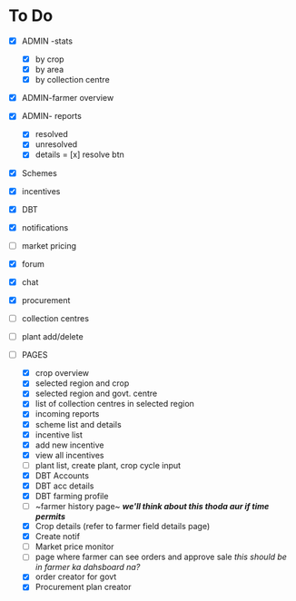 # To Do

- [x] ADMIN -stats
  - [x] by crop 
  - [x] by area
  - [x] by collection centre
 - [x] ADMIN-farmer overview
 - [x] ADMIN- reports
    - [x] resolved
    - [x] unresolved
    - [x] details
    = [x] resolve btn
 - [x] Schemes
 - [x] incentives
 - [x] DBT
 - [x] notifications
 - [ ] market pricing
 - [x] forum
 - [x] chat
 - [x] procurement
 - [ ] collection centres
 - [ ] plant add/delete
 
 - [ ] PAGES
    - [x] crop overview 
    - [x] selected region and crop
    - [x] selected region and govt. centre
    - [x] list of collection centres in selected region
    - [x] incoming reports
    - [x] scheme list and details
    - [x] incentive list
    - [x] add new incentive
    - [x] view all incentives
    - [ ] plant list, create plant, crop cycle input
    - [x] DBT Accounts 
    - [x] DBT acc details
    - [x] DBT farming profile
    - [ ] ~farmer history page~ _**we'll think about this thoda aur if time permits**_
    - [x] Crop details (refer to farmer field details page)
    - [x] Create notif
    - [ ] Market price monitor 
    - [ ] page where farmer can see orders and approve sale _this should be in farmer ka dahsboard na?_
    - [x] order creator for govt
    - [x] Procurement plan creator
